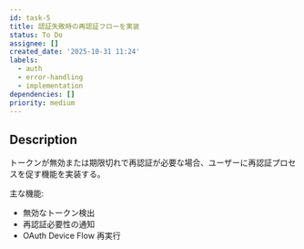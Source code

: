 ```yaml
---
id: task-5
title: 認証失敗時の再認証フローを実装
status: To Do
assignee: []
created_date: '2025-10-31 11:24'
labels:
  - auth
  - error-handling
  - implementation
dependencies: []
priority: medium
---
```


## Description

<!-- SECTION:DESCRIPTION:BEGIN -->
トークンが無効または期限切れで再認証が必要な場合、ユーザーに再認証プロセスを促す機能を実装する。

主な機能:
- 無効なトークン検出
- 再認証必要性の通知
- OAuth Device Flow 再実行
<!-- SECTION:DESCRIPTION:END -->
